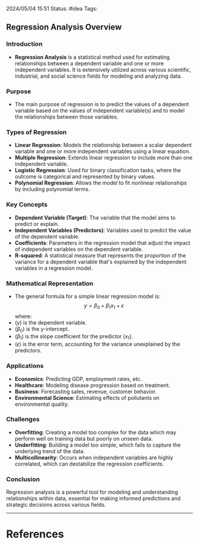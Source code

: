 2024/05/04 15:51
Status: #idea
Tags:

## Regression Analysis Overview

### Introduction
- **Regression Analysis** is a statistical method used for estimating relationships between a dependent variable and one or more independent variables. It is extensively utilized across various scientific, industrial, and social science fields for modeling and analyzing data.

### Purpose
- The main purpose of regression is to predict the values of a dependent variable based on the values of independent variable(s) and to model the relationships between those variables.

### Types of Regression
- **Linear Regression**: Models the relationship between a scalar dependent variable and one or more independent variables using a linear equation.
- **Multiple Regression**: Extends linear regression to include more than one independent variable.
- **Logistic Regression**: Used for binary classification tasks, where the outcome is categorical and represented by binary values.
- **Polynomial Regression**: Allows the model to fit nonlinear relationships by including polynomial terms.

### Key Concepts
- **Dependent Variable (Target)**: The variable that the model aims to predict or explain.
- **Independent Variables (Predictors)**: Variables used to predict the value of the dependent variable.
- **Coefficients**: Parameters in the regression model that adjust the impact of independent variables on the dependent variable.
- **R-squared**: A statistical measure that represents the proportion of the variance for a dependent variable that's explained by the independent variables in a regression model.

### Mathematical Representation
- The general formula for a simple linear regression model is:
$$
y = \beta_0 + \beta_1x_1 + \epsilon
$$
where:
- $(y)$ is the dependent variable.
- $(\beta_0)$ is the y-intercept.
- $(\beta_1)$ is the slope coefficient for the predictor $(x_1)$.
- $(\epsilon)$ is the error term, accounting for the variance unexplained by the predictors.

### Applications
- **Economics**: Predicting GDP, employment rates, etc.
- **Healthcare**: Modeling disease progression based on treatment.
- **Business**: Forecasting sales, revenue, customer behavior.
- **Environmental Science**: Estimating effects of pollutants on environmental quality.

### Challenges
- **Overfitting**: Creating a model too complex for the data which may perform well on training data but poorly on unseen data.
- **Underfitting**: Building a model too simple, which fails to capture the underlying trend of the data.
- **Multicollinearity**: Occurs when independent variables are highly correlated, which can destabilize the regression coefficients.

### Conclusion
Regression analysis is a powerful tool for modeling and understanding relationships within data, essential for making informed predictions and strategic decisions across various fields.


---
# References
